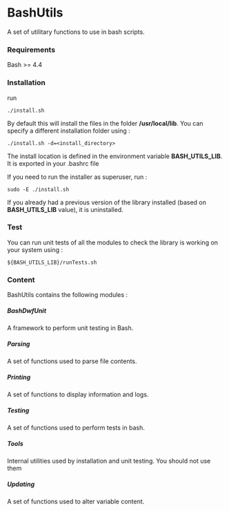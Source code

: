 # BashUtils
A set of utilitary functions to use in bash scripts.

### Requirements

Bash >= 4.4

### Installation 

run 

`./install.sh`

By default this will install the files in the folder __/usr/local/lib__. You can specify a different installation folder using :

`./install.sh -d=<install_directory>`

The install location is defined in the environment variable **BASH_UTILS_LIB**. It is exported in your .bashrc file

If you need to run the installer as superuser, run :

`sudo -E ./install.sh`

If you already had a previous version of the library installed (based on **BASH_UTILS_LIB** value), it is uninstalled.

### Test

You can run unit tests of all the modules to check the library is working on your system using :

`${BASH_UTILS_LIB}/runTests.sh`

### Content

BashUtils contains the following modules :

##### BashDwfUnit

A framework to perform unit testing in Bash.

##### Parsing

A set of functions used to parse file contents.

##### Printing

A set of functions to display information and logs.

##### Testing

A set of functions used to perform tests in bash.

##### Tools

Internal utilities used by installation and unit testing. You should not use them 

##### Updating

A set of functions used to alter variable content.


